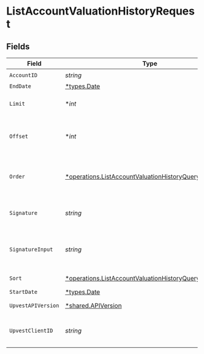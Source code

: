 # ListAccountValuationHistoryRequest


## Fields

| Field                                                                                                                            | Type                                                                                                                             | Required                                                                                                                         | Description                                                                                                                      | Example                                                                                                                          |
| -------------------------------------------------------------------------------------------------------------------------------- | -------------------------------------------------------------------------------------------------------------------------------- | -------------------------------------------------------------------------------------------------------------------------------- | -------------------------------------------------------------------------------------------------------------------------------- | -------------------------------------------------------------------------------------------------------------------------------- |
| `AccountID`                                                                                                                      | *string*                                                                                                                         | :heavy_check_mark:                                                                                                               | N/A                                                                                                                              |                                                                                                                                  |
| `EndDate`                                                                                                                        | [*types.Date](../../types/date.md)                                                                                               | :heavy_minus_sign:                                                                                                               | N/A                                                                                                                              |                                                                                                                                  |
| `Limit`                                                                                                                          | **int*                                                                                                                           | :heavy_minus_sign:                                                                                                               | Use the `limit` argument to specify the maximum number of items returned.                                                        |                                                                                                                                  |
| `Offset`                                                                                                                         | **int*                                                                                                                           | :heavy_minus_sign:                                                                                                               | Use the `offset` argument to specify where in the list of results to start when returning items for a particular query.          |                                                                                                                                  |
| `Order`                                                                                                                          | [*operations.ListAccountValuationHistoryQueryParamOrder](../../models/operations/listaccountvaluationhistoryqueryparamorder.md)  | :heavy_minus_sign:                                                                                                               | Sort order of the result list if the `sort` parameter is specified. Use `ASC` for ascending or `DESC` for descending sort order. |                                                                                                                                  |
| `Signature`                                                                                                                      | *string*                                                                                                                         | :heavy_check_mark:                                                                                                               | https://tools.ietf.org/id/draft-ietf-httpbis-message-signatures-01.html#name-the-signature-http-header                           |                                                                                                                                  |
| `SignatureInput`                                                                                                                 | *string*                                                                                                                         | :heavy_check_mark:                                                                                                               | https://tools.ietf.org/id/draft-ietf-httpbis-message-signatures-01.html#name-the-signature-input-http-he                         |                                                                                                                                  |
| `Sort`                                                                                                                           | [*operations.ListAccountValuationHistoryQueryParamSort](../../models/operations/listaccountvaluationhistoryqueryparamsort.md)    | :heavy_minus_sign:                                                                                                               | Sort the result by `valuation_time`.                                                                                             |                                                                                                                                  |
| `StartDate`                                                                                                                      | [*types.Date](../../types/date.md)                                                                                               | :heavy_minus_sign:                                                                                                               | N/A                                                                                                                              |                                                                                                                                  |
| `UpvestAPIVersion`                                                                                                               | [*shared.APIVersion](../../models/shared/apiversion.md)                                                                          | :heavy_minus_sign:                                                                                                               | Upvest API version (Note: Do not include quotation marks)                                                                        | 1                                                                                                                                |
| `UpvestClientID`                                                                                                                 | *string*                                                                                                                         | :heavy_check_mark:                                                                                                               | Tenant Client ID                                                                                                                 | ebabcf4d-61c3-4942-875c-e265a7c2d062                                                                                             |